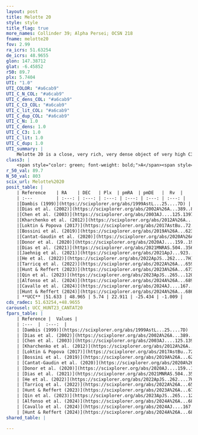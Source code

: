```yaml
---
layout: post
title: Melotte 20
style: style
title_flag: true
more_names: Collinder 39; Alpha Persei; OCSN 218
fname: melotte20
fov: 2.99
ra_icrs: 51.63254
de_icrs: 48.9655
glon: 147.38712
glat: -6.45852
r50: 89.7
plx: 5.7404
UTI: "1.0"
UTI_COLOR: "#a6cab9"
UTI_C_N_COL: "#a6cab9"
UTI_C_dens_COL: "#a6cab9"
UTI_C_C3_COL: "#a6cab9"
UTI_C_lit_COL: "#a6cab9"
UTI_C_dup_COL: "#a6cab9"
UTI_C_N: 1.0
UTI_C_dens: 1.0
UTI_C_C3: 1.0
UTI_C_lit: 1.0
UTI_C_dup: 1.0
UTI_summary: |
    Melotte 20 is a close, very rich, very dense object of very high C3 quality. It is very well-studied in the literature.
class3: |
    <span style="color: green; font-weight: bold;">A</span><span style="color: green; font-weight: bold;">A</span>
r_50_val: 89.7
N_50_val: 803
scix_url: Melotte%2020
posit_table: |
    | Reference    | RA    | DEC   | Plx  | pmRA  | pmDE   |  Rv  |
    | :---         | :---: | :---: | :---: | :---: | :---: | :---: |
    |[Dambis (1999)](https://scixplorer.org/abs/1999AstL...25....7D) | 51.079 | 49.862 | -- | -- | -- | -- |
    |[Dias et al. (2002)](https://scixplorer.org/abs/2002A%26A...389..871D) | 51.079 | 49.862 | -- | 22.41 | -25.87 | -1.39 |
    |[Chen et al. (2003)](https://scixplorer.org/abs/2003AJ....125.1397C) | 50.488 | 48.622 | -- | -- | -- | -- |
    |[Kharchenko et al. (2012)](https://scixplorer.org/abs/2012A%26A...543A.156K) | 51.675 | 48.8 | -- | 21.49 | -26.11 | -- |
    |[Loktin & Popova (2017)](https://scixplorer.org/abs/2017AstBu..72..257L) | 50.145 | 48.167 | -- | 22.261 | -25.998 | -1.4 |
    |[Bossini et al. (2019)](https://scixplorer.org/abs/2019A%26A...623A.108B) | 51.617 | 48.975 | -- | -- | -- | -- |
    |[Cantat-Gaudin et al. (2020)](https://scixplorer.org/abs/2020A%26A...640A...1C) | 51.617 | 48.975 | 5.668 | 22.864 | -25.378 | -- |
    |[Donor et al. (2020)](https://scixplorer.org/abs/2020AJ....159..199D) | 51.675 | 48.8 | -- | 23.34 | -25.8 | 1.0 |
    |[Dias et al. (2021)](https://scixplorer.org/abs/2021MNRAS.504..356D) | 51.51 | 48.933 | 5.695 | 22.845 | -25.403 | -0.517 |
    |[Jaehnig et al. (2021)](https://scixplorer.org/abs/2021ApJ...923..129J) | 51.594 | 48.981 | 5.736 | 22.921 | -25.451 | -- |
    |[He et al. (2022)](https://scixplorer.org/abs/2022ApJS..262....7H) | 51.626 | 48.932 | 5.746 | 22.97 | -25.431 | -- |
    |[Tarricq et al. (2022)](https://scixplorer.org/abs/2022A%26A...659A..59T) | 51.772 | 49.05 | 5.77 | 23.017 | -25.434 | -- |
    |[Hunt & Reffert (2023)](https://scixplorer.org/abs/2023A%26A...673A.114H) | 51.332 | 49.119 | 5.741 | 22.918 | -25.463 | -0.869 |
    |[Qin et al. (2023)](https://scixplorer.org/abs/2023ApJS..265...12Q) | 51.47 | 48.92 | 5.78 | 22.89 | -25.55 | -1.35 |
    |[Alfonso et al. (2024)](https://scixplorer.org/abs/2024A%26A...689A..18A) | 51.762 | 48.904 | 5.702 | 22.839 | -25.462 | -- |
    |[Cavallo et al. (2024)](https://scixplorer.org/abs/2024AJ....167...12C) | 51.609 | 48.912 | 5.747 | -- | -- | -- |
    |[Hunt & Reffert (2024)](https://scixplorer.org/abs/2024A%26A...686A..42H) | 51.332 | 49.119 | 5.741 | 22.918 | -25.463 | -0.869 |
    | **UCC** |51.633 | 48.965 | 5.74 | 22.911 | -25.434 | -1.009 | 
cds_radec: 51.63254,+48.9655
carousel: UCC_HUNT23_CANTAT20
fpars_table: |
    | Reference |  Values |
    | :---  |  :---:  |
    | [Dambis (1999)](https://scixplorer.org/abs/1999AstL...25....7D) | `E_B-V_=0.099, DM0=5.94, log_age_=7.4` |
    | [Dias et al. (2002)](https://scixplorer.org/abs/2002A%26A...389..871D) | `E(B-V)=0.09, Dist=185.0, Age=7.854, [Fe/H]=0.04` |
    | [Chen et al. (2003)](https://scixplorer.org/abs/2003AJ....125.1397C) | `E(B-V)=0.09, HDis=185, Age=0.07, [Fe/H]_1=-0.05` |
    | [Kharchenko et al. (2012)](https://scixplorer.org/abs/2012A%26A...543A.156K) | `e_bv=0.09, distance=175, log_age=7.7` |
    | [Loktin & Popova (2017)](https://scixplorer.org/abs/2017AstBu..72..257L) | `E(B-V)=0.09, Dmod=6.323, logt=7.854` |
    | [Bossini et al. (2019)](https://scixplorer.org/abs/2019A%26A...623A.108B) | `AV=0.055, Dist=5.824, logA=7.938, Fe/H=0.14` |
    | [Cantat-Gaudin et al. (2020)](https://scixplorer.org/abs/2020A%26A...640A...1C) | `AVNN=0.3, DMNN=6.17, AgeNN=7.71` |
    | [Donor et al. (2020)](https://scixplorer.org/abs/2020AJ....159..199D) | `Fe/H=0.01` |
    | [Dias et al. (2021)](https://scixplorer.org/abs/2021MNRAS.504..356D) | `Av=0.324, Dist=177, logage=7.921, [Fe/H]=0.158` |
    | [He et al. (2022)](https://scixplorer.org/abs/2022ApJS..262....7H) | `A0=0.55, logAge=7.8` |
    | [Tarricq et al. (2022)](https://scixplorer.org/abs/2022A%26A...659A..59T) | `Dist=171, logAgeNN=7.71` |
    | [Hunt & Reffert (2023)](https://scixplorer.org/abs/2023A%26A...673A.114H) | `AV50=0.242, diffAV50=0.61, MOD50=6.185, logAge50=7.745` |
    | [Qin et al. (2023)](https://scixplorer.org/abs/2023ApJS..265...12Q) | `E(B-V)=0.09, m-M=6.39, logt=7.8` |
    | [Alfonso et al. (2024)](https://scixplorer.org/abs/2024A%26A...689A..18A) | `AV=0.29558, MOD=6.17204, logAge=7.81183, Z=0.15657` |
    | [Cavallo et al. (2024)](https://scixplorer.org/abs/2024AJ....167...12C) | `AV50=0.74, dMod50=6.19, logAge50=7.62, [Fe/H]50=0.12` |
    | [Hunt & Reffert (2024)](https://scixplorer.org/abs/2024A%26A...686A..42H) | `MassJ=391.620` |
shared_table: |
    
---
```

